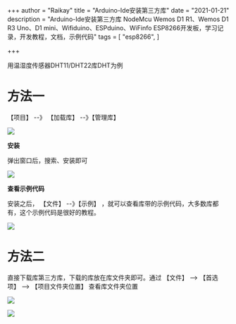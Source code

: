 +++
author = "Raikay"
title = "Arduino-Ide安装第三方库"
date = "2021-01-21"
description = "Arduino-Ide安装第三方库 NodeMcu Wemos D1 R1、Wemos D1 R3 Uno、D1 mini、Wifiduino、ESPduino、WiFinfo ESP8266开发板，学习记录，开发教程，文档，示例代码"
tags = [
    "esp8266",
]

+++



用温湿度传感器DHT11/DHT22库DHT为例

# 方法一

【项目】  --》 【加载库】  --》【管理库】

![](https://gitee.com/imgrep001/m1/raw/master/2021/01/21/20210121212843.png)

**安装**

弹出窗口后，搜索、安装即可

![](https://gitee.com/imgrep001/m1/raw/master/2021/01/21/20210121213303.png)

**查看示例代码**

安装之后， 【文件】 --》【示例】 ，就可以查看库带的示例代码，大多数库都有，这个示例代码是很好的教程。

![](https://gitee.com/imgrep001/m1/raw/master/2021/01/21/20210121213609.png)



# 方法二

直接下载库第三方库，下载的库放在库文件夹即可。通过  【文件】 -->  【首选项】 --> 【项目文件夹位置】  查看库文件夹位置

![](https://gitee.com/imgrep001/m1/raw/master/2021/01/21/20210121212031.png)



![](https://gitee.com/imgrep001/m1/raw/master/2021/01/21/20210121214506.png)